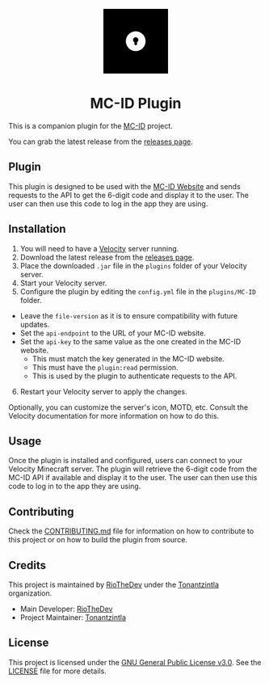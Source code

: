 <p align="center">
  <img alt="MC-ID" height="128px" src="public/assets/MC-ID.png">
</p>
<h1 align="center">MC-ID Plugin</h1>

This is a companion plugin for the [MC-ID](../) project.

You can grab the latest release from the [releases page](https://github.com/Tonantzintla/MC-ID/releases).

## Plugin

This plugin is designed to be used with the [MC-ID Website](../website) and sends requests to the API to get the 6-digit code and display it to the user. The user can then use this code to log in the app they are using.

## Installation

1. You will need to have a [Velocity](https://papermc.io/software/velocity) server running.
2. Download the latest release from the [releases page](https://github.com/Tonantzintla/MC-ID-Plugin/releases).
3. Place the downloaded `.jar` file in the `plugins` folder of your Velocity server.
4. Start your Velocity server.
5. Configure the plugin by editing the `config.yml` file in the `plugins/MC-ID` folder.

- Leave the `file-version` as it is to ensure compatibility with future updates.
- Set the `api-endpoint` to the URL of your MC-ID website.
- Set the `api-key` to the same value as the one created in the MC-ID website.
  - This must match the key generated in the MC-ID website.
  - This must have the `plugin:read` permission.
  - This is used by the plugin to authenticate requests to the API.

6. Restart your Velocity server to apply the changes.

Optionally, you can customize the server's icon, MOTD, etc.
Consult the Velocity documentation for more information on how to do this.

## Usage

Once the plugin is installed and configured, users can connect to your Velocity Minecraft server. The plugin will retrieve the 6-digit code from the MC-ID API if available and display it to the user. The user can then use this code to log in to the app they are using.

## Contributing

Check the [CONTRIBUTING.md](CONTRIBUTING.md) file for information on how to contribute to this project or on how to build the plugin from source.

## Credits

This project is maintained by [RioTheDev](https://github.com/RioTheDev) under the [Tonantzintla](https://github.com/Tonantzintla) organization.

- Main Developer: [RioTheDev](https://github.com/RioTheDev)
- Project Maintainer: [Tonantzintla](https://github.com/Tonantzintla)

## License

This project is licensed under the [GNU General Public License v3.0](https://www.gnu.org/licenses/gpl-3.0.en.html). See the [LICENSE](LICENSE) file for more details.
